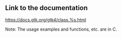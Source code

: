 ## Link to the documentation

<https://docs.gtk.org/gtk4/class.%s.html>

Note: The usage examples and functions, etc. are in C.

